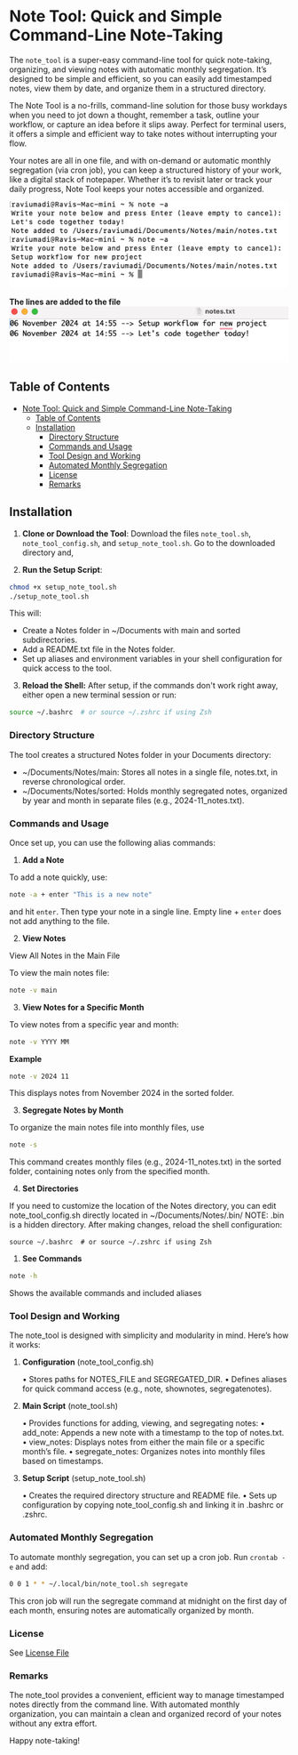 # Note Tool: Quick and Simple Command-Line Note-Taking

The `note_tool` is a super-easy command-line tool for quick note-taking, organizing, and viewing notes with automatic monthly segregation. It’s designed to be simple and efficient, so you can easily add timestamped notes, view them by date, and organize them in a structured directory.

The Note Tool is a no-frills, command-line solution for those busy workdays when you need to jot down a thought, remember a task, outline your workflow, or capture an idea before it slips away. Perfect for terminal users, it offers a simple and efficient way to take notes without interrupting your flow.

Your notes are all in one file, and with on-demand or automatic monthly segregation (via cron job), you can keep a structured history of your work, like a digital stack of notepaper. Whether it’s to revisit later or track your daily progress, Note Tool keeps your notes accessible and organized.

![Tool Demo](/demo1.png)

**The lines are added to the file**
![Output Demo](/demo2.png)

## Table of Contents
- [Note Tool: Quick and Simple Command-Line Note-Taking](#note-tool-quick-and-simple-command-line-note-taking)
  - [Table of Contents](#table-of-contents)
  - [Installation](#installation)
    - [Directory Structure](#directory-structure)
    - [Commands and Usage](#commands-and-usage)
    - [Tool Design and Working](#tool-design-and-working)
    - [Automated Monthly Segregation](#automated-monthly-segregation)
    - [License](#license)
    - [Remarks](#remarks)


## Installation

1. **Clone or Download the Tool**: Download the files `note_tool.sh`, `note_tool_config.sh`, and `setup_note_tool.sh`. Go to the downloaded directory and,


3. **Run the Setup Script**:
   
```bash
chmod +x setup_note_tool.sh
./setup_note_tool.sh
```

This will:
- Create a Notes folder in ~/Documents with main and sorted subdirectories.
- Add a README.txt file in the Notes folder.
- Set up aliases and environment variables in your shell configuration for quick access to the tool.


3.	**Reload the Shell:**
After setup, if the commands don't work right away, either open a new terminal session or run:
```bash
source ~/.bashrc  # or source ~/.zshrc if using Zsh 
```
### Directory Structure

The tool creates a structured Notes folder in your Documents directory:
- ~/Documents/Notes/main: Stores all notes in a single file, notes.txt, in reverse chronological order.
- ~/Documents/Notes/sorted: Holds monthly segregated notes, organized by year and month in separate files (e.g., 2024-11_notes.txt).


### Commands and Usage

Once set up, you can use the following alias commands:

1. **Add a Note**

To add a note quickly, use:
```bash
note -a + enter "This is a new note"
```
and hit `enter`. Then type your note in a single line. Empty line + `enter` does not add anything to the file.

2. **View Notes**

View All Notes in the Main File

To view the main notes file:

```bash
note -v main
```
3. **View Notes for a Specific Month**

To view notes from a specific year and month:

```bash
note -v YYYY MM
```
**Example**
```bash
note -v 2024 11
```
This displays notes from November 2024 in the sorted folder.

3. **Segregate Notes by Month**

To organize the main notes file into monthly files, use
```bash
note -s
```
This command creates monthly files (e.g., 2024-11_notes.txt) in the sorted folder, containing notes only from the specified month.

4. **Set Directories**

If you need to customize the location of the Notes directory, you can edit note_tool_config.sh directly located in ~/Documents/Notes/.bin/
NOTE: .bin is a hidden directory.
After making changes, reload the shell configuration:
```bssh
source ~/.bashrc  # or source ~/.zshrc if using Zsh
```
1. **See Commands**
   
```bash
note -h
```
Shows the available commands and included aliases

### Tool Design and Working

The note_tool is designed with simplicity and modularity in mind. Here’s how it works:

1. **Configuration** (note_tool_config.sh)

	•	Stores paths for NOTES_FILE and SEGREGATED_DIR.
	•	Defines aliases for quick command access (e.g., note, shownotes, segregatenotes).

2. **Main Script** (note_tool.sh)

	•	Provides functions for adding, viewing, and segregating notes:
	•	add_note: Appends a new note with a timestamp to the top of notes.txt.
	•	view_notes: Displays notes from either the main file or a specific month’s file.
	•	segregate_notes: Organizes notes into monthly files based on timestamps.

3. **Setup Script** (setup_note_tool.sh)

	•	Creates the required directory structure and README file.
	•	Sets up configuration by copying note_tool_config.sh and linking it in .bashrc or .zshrc.


### Automated Monthly Segregation
To automate monthly segregation, you can set up a cron job. Run `crontab -e` and add:
```bash
0 0 1 * * ~/.local/bin/note_tool.sh segregate
```

This cron job will run the segregate command at midnight on the first day of each month, ensuring notes are automatically organized by month.

### License
See [License File](/LICENSE.md)

### Remarks

The note_tool provides a convenient, efficient way to manage timestamped notes directly from the command line. With automated monthly organization, you can maintain a clean and organized record of your notes without any extra effort.

Happy note-taking!